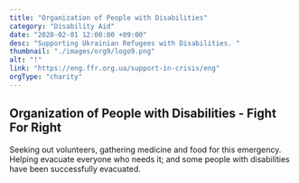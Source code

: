 ```yaml
---
title: "Organization of People with Disabilities"
category: "Disability Aid"
date: "2020-02-01 12:00:00 +09:00"
desc: "Supporting Ukrainian Refugees with Disabilities. "
thumbnail: "./images/org9/logo9.png"
alt: "!"
link: "https://eng.ffr.org.ua/support-in-crisis/eng"
orgType: "charity"
---
```


## Organization of People with Disabilities - Fight For Right
Seeking out volunteers, gathering medicine and food for this emergency. Helping evacuate everyone who needs it; and some people with disabilities have been successfully evacuated.